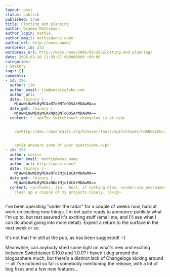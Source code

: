 ```yaml
---
layout: post
status: publish
published: true
title: Plotting and planning
author: Graeme Mathieson
author_login: mathie
author_email: mathie@woss.name
author_url: http://woss.name/
wordpress_id: 233
wordpress_url: http://woss.name/2006/02/20/plotting-and-planning/
date: 2006-02-20 11:59:57.000000000 +00:00
categories:
- Geekery
tags: []
comments:
- id: 296
  author: jim
  author_email: jim@mosaicglobe.com
  author_url: ''
  date: !binary |-
    MjAwNi0wMi0yMCAxNTo0NTo0OSArMDAwMA==
  date_gmt: !binary |-
    MjAwNi0wMi0yMCAxNDo0NTo0OSArMDAwMA==
  content: ! '<p>The Switchtower changelog is at:</p>


    <p>http://dev.rubyonrails.org/browser/tools/switchtower/CHANGELOG</p>


    <p>It answers some of your questsions.</p>'
- id: 297
  author: mathie
  author_email: mathie@woss.name
  author_url: http://woss.name/
  date: !binary |-
    MjAwNi0wMi0yMCAxNTo1Mjo1OCArMDAwMA==
  date_gmt: !binary |-
    MjAwNi0wMi0yMCAxNDo1Mjo1OCArMDAwMA==
  content: <p>Thanks, Jim.  Well, if nothing else, <code>:scm_username</code> should
    clean up a couple of my projects nicely. :)</p>
---
```

I've been operating "under the radar" for a couple of weeks now, hard at work on exciting new things.  I'm not quite ready to announce publicly what I'm up to, but rest assured it's exciting stuff (email me, and I'll see what I can do about going into more detail).  Expect a return to the surface in the next week or so.

It's not that I'm still at the pub, as has been suggested! :-)

Meanwhile, can anybody shed some light on what's new and exciting between [Switchtower](http://manuals.rubyonrails.com/read/book/17) 0.10.0 and 1.0.0?  I haven't dug around the blogosphere much, but there's a distinct lack of Changelogs kicking around -- all I've noticed so far is somebody mentioning the release, with a lot of bug fixes and a few new features...
